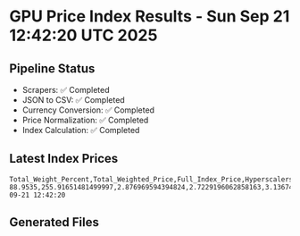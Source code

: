 # GPU Price Index Results - Sun Sep 21 12:42:20 UTC 2025

## Pipeline Status
- Scrapers: ✅ Completed
- JSON to CSV: ✅ Completed
- Currency Conversion: ✅ Completed
- Price Normalization: ✅ Completed
- Index Calculation: ✅ Completed

## Latest Index Prices
```
Total_Weight_Percent,Total_Weighted_Price,Full_Index_Price,Hyperscalers_Only_Price,Non_Hyperscalers_Only_Price,Hyperscaler_Weight,Non_Hyperscaler_Weight,Calculation_Date
88.9535,255.91651481499997,2.876969594394824,2.7229196062858163,3.136747368897882,55.84,33.113499999999995,2025-09-21 12:42:20
```

## Generated Files
```
```
